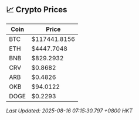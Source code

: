 ## 📈 Crypto Prices

| Coin | Price |
| ---- | ----- |
| BTC | $117441.8156 |
| ETH | $4447.7048 |
| BNB | $829.2932 |
| CRV | $0.8682 |
| ARB | $0.4826 |
| OKB | $94.0122 |
| DOGE | $0.2293 |

_Last Updated: 2025-08-16 07:15:30.797 +0800 HKT_